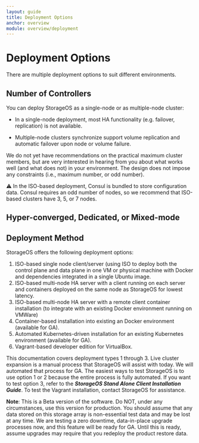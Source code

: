 ```yaml
---
layout: guide
title: Deployment Options
anchor: overview
module: overview/deployment
---
```


# Deployment Options

There are multiple deployment options to suit different environments.

## Number of Controllers

You can deploy StorageOS as a single-node or as multiple-node cluster:

* In a single-node deployment, most HA functionality (e.g. failover, replication) is not available.

* Multiple-node clusters synchronize support volume replication and automatic failover upon node or volume failure.

We do not yet have recommendations on the practical maximum cluster members, but are very interested in hearing from you about what works well (and what does not) in your environment. The design does not impose any constraints (i.e., maximum number, or odd number).

:warning: In the ISO-based deployment, Consul is bundled to store configuration data. Consul requires an odd number of nodes, so we recommend that ISO-based clusters have 3, 5, or 7 nodes.

## Hyper-converged, Dedicated, or Mixed-mode



## Deployment Method
StorageOS offers the following deployment options:
1. ISO-based single node client/server (using ISO to deploy both the control plane and data plane in one VM or physical machine with Docker and dependencies integrated in a single Ubuntu image.
2. ISO-based multi-node HA server with a client running on each server and containers deployed on the same node as StorageOS for lowest latency.
3. ISO-based multi-node HA server with a remote client container installation (to integrate with an existing Docker environment running on VMWare)
4. Container-based installation into existing an Docker environment (available for GA).
4. Automated Kubernetes-driven installation for an existing Kubernetes environment (available for GA).
5. Vagrant-based developer edition for VirtualBox.

This documentation covers deployment types 1 through 3. Live cluster expansion is a manual process that StorageOS will assist with today. We will automated that process for GA. The easiest ways to test StorageOS is to use option 1 or 2 because the entire process is fully automated. If you want to test option 3, refer to the __*StorageOS Stand Alone Client Installation Guide*__. To test the Vagrant installation, contact StorageOS for assistance.

**Note**: This is a Beta version of the software. Do NOT, under any circumstances, use this version for production. You should assume that any data stored on this storage array is non-essential test data and may be lost at any time. We are testing a zero downtime, data-in-place upgrade processes now, and this feature will be ready for GA. Until this is ready, assume upgrades may require that you redeploy the product restore data.
